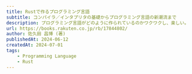 ```yaml
---
title: Rustで作るプログラミング言語
subtitle: コンパイラ／インタプリタの基礎からプログラミング言語の新潮流まで
description: プログラミング言語がどのように作られているのかワクワクし、楽しい。
url: https://books.rakuten.co.jp/rb/17844802/
author: 佐久田 昌博 (著)
publishedAt: 2024-06-12
createdAt: 2024-07-01
tags: 
    - Programming Language
    - Rust
---
```

